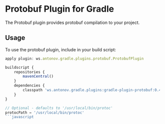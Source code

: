 # Protobuf Plugin for Gradle
The Protobuf plugin provides protobuf compilation to your project.

## Usage
To use the protobuf plugin, include in your build script:

```javascript
apply plugin: ws.antonov.gradle.plugins.protobuf.ProtobufPlugin

buildscript {
    repositories {
        mavenCentral()
    }
    dependencies {
        classpath 'ws.antonov.gradle.plugins:gradle-plugin-protobuf:0.4'
    }
}

// Optional - defaults to '/usr/local/bin/protoc'
protocPath = '/usr/local/bin/protoc'
```javascript

